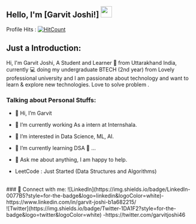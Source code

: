 
## Hello, I'm [Garvit Joshi!] <img src="https://raw.githubusercontent.com/MartinHeinz/MartinHeinz/master/wave.gif" width="30px"> 
Profile Hits : [![HitCount](https://hits.dwyl.com/Garvitjoshi1/Garvitjoshi1.svg?style=flat-square)](http://hits.dwyl.com/Garvitjoshi1/Garvitjoshi1)

## Just a Introduction:
Hi, I'm Garvit Joshi, A Student and Learner 🚀 from Uttarakhand India, currently 💻 doing my undergraduate BTECH (2nd year) from Lovely professional university and I am passionate about technology and want to learn & explore new technologies.
Love to solve problem . 

### Talking about Personal Stuffs:

- 👋 Hi, I’m Garvit
- 👀 I’m currently working As a intern at Internshala.
- 👀 I’m interested in Data Science, ML, AI.
- 🌱 I’m currently learning DSA 🤟 ...
- 💬 Ask me about anything, I am happy to help.

- LeetCode : Just Started (Data Structures and Algorithms)
 <br>
 ### 🤝 Connect with me:
 ![LinkedIn](https://img.shields.io/badge/LinkedIn-0077B5?style=for-the-badge&logo=linkedin&logoColor=white)- https://www.linkedin.com/in/garvit-joshi-b1a682215/
 <br>
![Twitter](https://img.shields.io/badge/Twitter-1DA1F2?style=for-the-badge&logo=twitter&logoColor=white) -https://twitter.com/garvitjoshi46
 <br>
